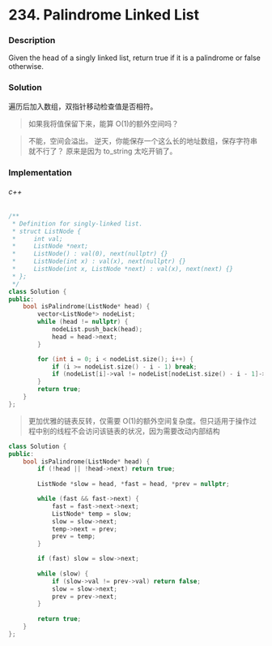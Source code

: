 # 234. Palindrome Linked List

### Description

Given the head of a singly linked list, return true if it is a palindrome or false otherwise.

### Solution

遍历后加入数组，双指针移动检查值是否相符。

> 如果我将值保留下来，能算 O(1)的额外空间吗？

> 不能，空间会溢出。
> 逆天，你能保存一个这么长的地址数组，保存字符串就不行了？
> 原来是因为 to_string 太吃开销了。

### Implementation

###### c++

```c++
/**
 * Definition for singly-linked list.
 * struct ListNode {
 *     int val;
 *     ListNode *next;
 *     ListNode() : val(0), next(nullptr) {}
 *     ListNode(int x) : val(x), next(nullptr) {}
 *     ListNode(int x, ListNode *next) : val(x), next(next) {}
 * };
 */
class Solution {
public:
    bool isPalindrome(ListNode* head) {
        vector<ListNode*> nodeList;
        while (head != nullptr) {
            nodeList.push_back(head);
            head = head->next;
        }

        for (int i = 0; i < nodeList.size(); i++) {
            if (i >= nodeList.size() - i - 1) break;
            if (nodeList[i]->val != nodeList[nodeList.size() - i - 1]->val) return false;
        }
        return true;
    }
};
```

> 更加优雅的链表反转，仅需要 O(1)的额外空间复杂度。但只适用于操作过程中别的线程不会访问该链表的状况，因为需要改动内部结构

```c++
class Solution {
public:
    bool isPalindrome(ListNode* head) {
        if (!head || !head->next) return true; 
        
        ListNode *slow = head, *fast = head, *prev = nullptr;

        while (fast && fast->next) {
            fast = fast->next->next;
            ListNode* temp = slow;
            slow = slow->next;
            temp->next = prev;
            prev = temp;
        }

        if (fast) slow = slow->next;
        
        while (slow) {
            if (slow->val != prev->val) return false;
            slow = slow->next;
            prev = prev->next;
        }
        
        return true;
    }
};
```